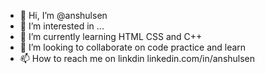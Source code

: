- 👋 Hi, I’m @anshulsen
- 👀 I’m interested in ...
- 🌱 I’m currently learning HTML CSS and C++
- 💞️ I’m looking to collaborate on code practice and learn 
- 📫 How to reach me on linkdin linkedin.com/in/anshulsen

<!---
anshulsen/anshulsen is a ✨ special ✨ repository because its `README.md` (this file) appears on your GitHub profile.
You can click the Preview link to take a look at your changes.
--->
